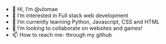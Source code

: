 - 👋 Hi, I’m @ulomae
- 👀 I’m interested in Full stack web development
- 🌱 I’m currently learning Python, Javascript, CSS and HTML
- 💞️ I’m looking to collaborate on websites and games!
- 📫 How to reach me- through my github

<!---
ulomae/ulomae is a ✨ special ✨ repository because its `README.md` (this file) appears on your GitHub profile.
You can click the Preview link to take a look at your changes.
--->
